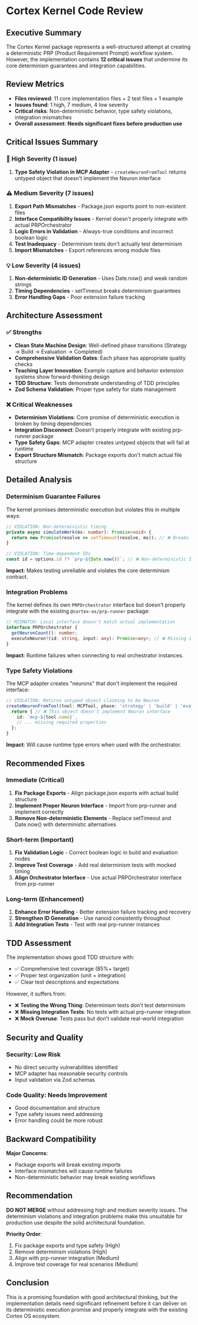 # Cortex Kernel Code Review

## Executive Summary

The Cortex Kernel package represents a well-structured attempt at creating a deterministic PRP (Product Requirement Prompt) workflow system. However, the implementation contains **12 critical issues** that undermine its core determinism guarantees and integration capabilities.

## Review Metrics

- **Files reviewed**: 11 core implementation files + 2 test files + 1 example
- **Issues found**: 1 high, 7 medium, 4 low severity
- **Critical risks**: Non-deterministic behavior, type safety violations, integration mismatches
- **Overall assessment**: **Needs significant fixes before production use**

## Critical Issues Summary

### 🚨 High Severity (1 issue)

1. **Type Safety Violation in MCP Adapter** - `createNeuronFromTool` returns untyped object that doesn't implement the Neuron interface

### ⚠️ Medium Severity (7 issues)

1. **Export Path Mismatches** - Package.json exports point to non-existent files
2. **Interface Compatibility Issues** - Kernel doesn't properly integrate with actual PRPOrchestrator
3. **Logic Errors in Validation** - Always-true conditions and incorrect boolean logic
4. **Test Inadequacy** - Determinism tests don't actually test determinism
5. **Import Mismatches** - Export references wrong module files

### 💡 Low Severity (4 issues)

1. **Non-deterministic ID Generation** - Uses Date.now() and weak random strings
2. **Timing Dependencies** - setTimeout breaks determinism guarantees
3. **Error Handling Gaps** - Poor extension failure tracking

## Architecture Assessment

### ✅ Strengths

- **Clean State Machine Design**: Well-defined phase transitions (Strategy → Build → Evaluation → Completed)
- **Comprehensive Validation Gates**: Each phase has appropriate quality checks
- **Teaching Layer Innovation**: Example capture and behavior extension systems show forward-thinking design
- **TDD Structure**: Tests demonstrate understanding of TDD principles
- **Zod Schema Validation**: Proper type safety for state management

### ❌ Critical Weaknesses

- **Determinism Violations**: Core promise of deterministic execution is broken by timing dependencies
- **Integration Disconnect**: Doesn't properly integrate with existing prp-runner package
- **Type Safety Gaps**: MCP adapter creates untyped objects that will fail at runtime
- **Export Structure Mismatch**: Package exports don't match actual file structure

## Detailed Analysis

### Determinism Guarantee Failures

The kernel promises deterministic execution but violates this in multiple ways:

```typescript
// VIOLATION: Non-deterministic timing
private async simulateWork(ms: number): Promise<void> {
  return new Promise(resolve => setTimeout(resolve, ms)); // ❌ Breaks determinism
}

// VIOLATION: Time-dependent IDs
const id = options.id ?? `prp-${Date.now()}`; // ❌ Non-deterministic IDs
```

**Impact**: Makes testing unreliable and violates the core determinism contract.

### Integration Problems

The kernel defines its own `PRPOrchestrator` interface but doesn't properly integrate with the existing `@cortex-os/prp-runner` package:

```typescript
// MISMATCH: Local interface doesn't match actual implementation
interface PRPOrchestrator {
  getNeuronCount(): number;
  executeNeuron?(id: string, input: any): Promise<any>; // ❌ Missing in actual orchestrator
}
```

**Impact**: Runtime failures when connecting to real orchestrator instances.

### Type Safety Violations

The MCP adapter creates "neurons" that don't implement the required interface:

```typescript
// VIOLATION: Returns untyped object claiming to be Neuron
createNeuronFromTool(tool: MCPTool, phase: 'strategy' | 'build' | 'evaluation') {
  return { // ❌ This object doesn't implement Neuron interface
    id: `mcp-${tool.name}`,
    // ... missing required properties
  };
}
```

**Impact**: Will cause runtime type errors when used with the orchestrator.

## Recommended Fixes

### Immediate (Critical)

1. **Fix Package Exports** - Align package.json exports with actual build structure
2. **Implement Proper Neuron Interface** - Import from prp-runner and implement correctly
3. **Remove Non-deterministic Elements** - Replace setTimeout and Date.now() with deterministic alternatives

### Short-term (Important)

1. **Fix Validation Logic** - Correct boolean logic in build and evaluation nodes
2. **Improve Test Coverage** - Add real determinism tests with mocked timing
3. **Align Orchestrator Interface** - Use actual PRPOrchestrator interface from prp-runner

### Long-term (Enhancement)

1. **Enhance Error Handling** - Better extension failure tracking and recovery
2. **Strengthen ID Generation** - Use nanoid consistently throughout
3. **Add Integration Tests** - Test with real prp-runner instances

## TDD Assessment

The implementation shows good TDD structure with:

- ✅ Comprehensive test coverage (85%+ target)
- ✅ Proper test organization (unit + integration)
- ✅ Clear test descriptions and expectations

However, it suffers from:

- ❌ **Testing the Wrong Thing**: Determinism tests don't test determinism
- ❌ **Missing Integration Tests**: No tests with actual prp-runner integration
- ❌ **Mock Overuse**: Tests pass but don't validate real-world integration

## Security and Quality

### Security: Low Risk

- No direct security vulnerabilities identified
- MCP adapter has reasonable security controls
- Input validation via Zod schemas

### Code Quality: Needs Improvement

- Good documentation and structure
- Type safety issues need addressing
- Error handling could be more robust

## Backward Compatibility

**Major Concerns**:

- Package exports will break existing imports
- Interface mismatches will cause runtime failures
- Non-deterministic behavior may break existing workflows

## Recommendation

**DO NOT MERGE** without addressing high and medium severity issues. The determinism violations and integration problems make this unsuitable for production use despite the solid architectural foundation.

**Priority Order**:

1. Fix package exports and type safety (High)
2. Remove determinism violations (High)
3. Align with prp-runner integration (Medium)
4. Improve test coverage for real scenarios (Medium)

## Conclusion

This is a promising foundation with good architectural thinking, but the implementation details need significant refinement before it can deliver on its deterministic execution promise and properly integrate with the existing Cortex OS ecosystem.
